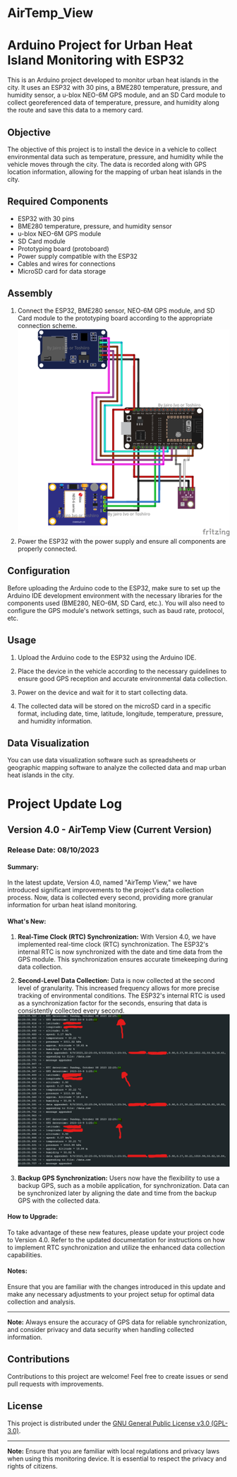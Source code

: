 # AirTemp_View
# Arduino Project for Urban Heat Island Monitoring with ESP32

This is an Arduino project developed to monitor urban heat islands in the city. It uses an ESP32 with 30 pins, a BME280 temperature, pressure, and humidity sensor, a u-blox NEO-6M GPS module, and an SD Card module to collect georeferenced data of temperature, pressure, and humidity along the route and save this data to a memory card.

## Objective

The objective of this project is to install the device in a vehicle to collect environmental data such as temperature, pressure, and humidity while the vehicle moves through the city. The data is recorded along with GPS location information, allowing for the mapping of urban heat islands in the city.

## Required Components

- ESP32 with 30 pins
- BME280 temperature, pressure, and humidity sensor
- u-blox NEO-6M GPS module
- SD Card module
- Prototyping board (protoboard)
- Power supply compatible with the ESP32
- Cables and wires for connections
- MicroSD card for data storage

## Assembly

1. Connect the ESP32, BME280 sensor, NEO-6M GPS module, and SD Card module to the prototyping board according to the appropriate connection scheme.
![CircuitAirTemp](CircuitAirTemp.png)
2. Power the ESP32 with the power supply and ensure all components are properly connected.

## Configuration

Before uploading the Arduino code to the ESP32, make sure to set up the Arduino IDE development environment with the necessary libraries for the components used (BME280, NEO-6M, SD Card, etc.). You will also need to configure the GPS module's network settings, such as baud rate, protocol, etc.

## Usage

1. Upload the Arduino code to the ESP32 using the Arduino IDE.

2. Place the device in the vehicle according to the necessary guidelines to ensure good GPS reception and accurate environmental data collection.

3. Power on the device and wait for it to start collecting data.

4. The collected data will be stored on the microSD card in a specific format, including date, time, latitude, longitude, temperature, pressure, and humidity information.

## Data Visualization

You can use data visualization software such as spreadsheets or geographic mapping software to analyze the collected data and map urban heat islands in the city.

# Project Update Log

## Version 4.0 - AirTemp View (Current Version)

### Release Date: 08/10/2023

#### Summary:

In the latest update, Version 4.0, named "AirTemp View," we have introduced significant improvements to the project's data collection process. Now, data is collected every second, providing more granular information for urban heat island monitoring.

#### What's New:

1. **Real-Time Clock (RTC) Synchronization:** With Version 4.0, we have implemented real-time clock (RTC) synchronization. The ESP32's internal RTC is now synchronized with the date and time data from the GPS module. This synchronization ensures accurate timekeeping during data collection.

2. **Second-Level Data Collection:** Data is now collected at the second level of granularity. This increased frequency allows for more precise tracking of environmental conditions. The ESP32's internal RTC is used as a synchronization factor for the seconds, ensuring that data is consistently collected every second.
![EverySecond](every_second.png)
3. **Backup GPS Synchronization:** Users now have the flexibility to use a backup GPS, such as a mobile application, for synchronization. Data can be synchronized later by aligning the date and time from the backup GPS with the collected data.

#### How to Upgrade:

To take advantage of these new features, please update your project code to Version 4.0. Refer to the updated documentation for instructions on how to implement RTC synchronization and utilize the enhanced data collection capabilities.

#### Notes:

Ensure that you are familiar with the changes introduced in this update and make any necessary adjustments to your project setup for optimal data collection and analysis.

---

**Note:** Always ensure the accuracy of GPS data for reliable synchronization, and consider privacy and data security when handling collected information.


## Contributions

Contributions to this project are welcome! Feel free to create issues or send pull requests with improvements.

## License

This project is distributed under the [GNU General Public License v3.0 (GPL-3.0)](LICENSE).

---

**Note:** Ensure that you are familiar with local regulations and privacy laws when using this monitoring device. It is essential to respect the privacy and rights of citizens.
